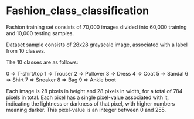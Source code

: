 # Fashion_class_classification
Fashion training set consists of 70,000 images divided into 60,000 training and 10,000 testing samples. 

Dataset sample consists of 28x28 grayscale image, associated with a label from 10 classes.


The 10 classes are as follows:


0 => T-shirt/top 1 => Trouser 2 => Pullover 3 => Dress 4 => Coat 5 => Sandal 6 => Shirt 7 => Sneaker 8 => Bag 9 => Ankle boot


Each image is 28 pixels in height and 28 pixels in width, for a total of 784 pixels in total. Each pixel has a single pixel-value associated with it, indicating the lightness or darkness of that pixel, with higher numbers meaning darker. This pixel-value is an integer between 0 and 255.
